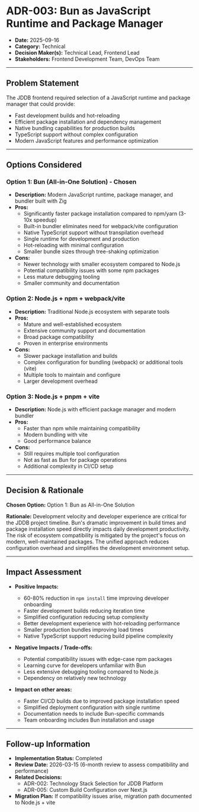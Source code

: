 # ADR-003: Bun as JavaScript Runtime and Package Manager

- **Date:** 2025-09-16
- **Category:** Technical
- **Decision Maker(s):** Technical Lead, Frontend Lead
- **Stakeholders:** Frontend Development Team, DevOps Team

---

## Problem Statement

The JDDB frontend required selection of a JavaScript runtime and package manager that could provide:
- Fast development builds and hot-reloading
- Efficient package installation and dependency management
- Native bundling capabilities for production builds
- TypeScript support without complex configuration
- Modern JavaScript features and performance optimization

---

## Options Considered

### Option 1: Bun (All-in-One Solution) - Chosen

- **Description:** Modern JavaScript runtime, package manager, and bundler built with Zig
- **Pros:**
    - Significantly faster package installation compared to npm/yarn (3-10x speedup)
    - Built-in bundler eliminates need for webpack/vite configuration
    - Native TypeScript support without transpilation overhead
    - Single runtime for development and production
    - Hot-reloading with minimal configuration
    - Smaller bundle sizes through tree-shaking optimization
- **Cons:**
    - Newer technology with smaller ecosystem compared to Node.js
    - Potential compatibility issues with some npm packages
    - Less mature debugging tooling
    - Smaller community and documentation

### Option 2: Node.js + npm + webpack/vite

- **Description:** Traditional Node.js ecosystem with separate tools
- **Pros:**
    - Mature and well-established ecosystem
    - Extensive community support and documentation
    - Broad package compatibility
    - Proven in enterprise environments
- **Cons:**
    - Slower package installation and builds
    - Complex configuration for bundling (webpack) or additional tools (vite)
    - Multiple tools to maintain and configure
    - Larger development overhead

### Option 3: Node.js + pnpm + vite

- **Description:** Node.js with efficient package manager and modern bundler
- **Pros:**
    - Faster than npm while maintaining compatibility
    - Modern bundling with vite
    - Good performance balance
- **Cons:**
    - Still requires multiple tool configuration
    - Not as fast as Bun for package operations
    - Additional complexity in CI/CD setup

---

## Decision & Rationale

**Chosen Option:** Option 1: Bun as All-in-One Solution

**Rationale:**
Development velocity and developer experience are critical for the JDDB project timeline. Bun's dramatic improvement in build times and package installation speed directly impacts daily development productivity. The risk of ecosystem compatibility is mitigated by the project's focus on modern, well-maintained packages. The unified approach reduces configuration overhead and simplifies the development environment setup.

---

## Impact Assessment

- **Positive Impacts:**
    - 60-80% reduction in `npm install` time improving developer onboarding
    - Faster development builds reducing iteration time
    - Simplified configuration reducing setup complexity
    - Better development experience with hot-reloading performance
    - Smaller production bundles improving load times
    - Native TypeScript support reducing build pipeline complexity

- **Negative Impacts / Trade-offs:**
    - Potential compatibility issues with edge-case npm packages
    - Learning curve for developers unfamiliar with Bun
    - Less extensive debugging tooling compared to Node.js
    - Dependency on relatively new technology

- **Impact on other areas:**
    - Faster CI/CD builds due to improved package installation speed
    - Simplified deployment configuration with single runtime
    - Documentation needs to include Bun-specific commands
    - Team onboarding includes Bun installation and usage

---

## Follow-up Information

- **Implementation Status:** Completed
- **Review Date:** 2026-03-15 (6-month review to assess compatibility and performance)
- **Related Decisions:**
    - ADR-002: Technology Stack Selection for JDDB Platform
    - ADR-005: Custom Build Configuration over Next.js
- **Migration Plan:** If compatibility issues arise, migration path documented to Node.js + vite